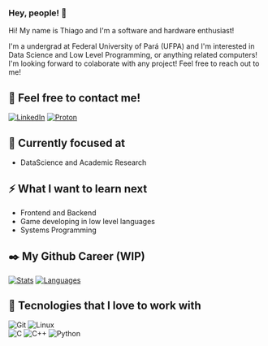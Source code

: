 ### Hey, people! 💪
Hi! My name is Thiago and I'm a software and hardware enthusiast!

I'm a undergrad at Federal University of Pará (UFPA) and I'm interested in Data Science and Low Level Programming, or anything related computers!
I'm looking forward to colaborate with any project! Feel free to reach out to me!

## 👋 Feel free to contact me!
[![LinkedIn](https://img.shields.io/badge/LinkedIn-0077B5?style=for-the-badge&logo=linkedin&logoColor=white)](https://www.linkedin.com/in/thiago-paracampo/)
[![Proton](https://img.shields.io/badge/email-thiagoparacampo@proton.me-0077B5?style=for-the-badge&logo=proton&logoColor=white)](mailto:thiagoparacampo@proton.me)

## 🔎 Currently focused at
- DataScience and Academic Research

## ⚡ What I want to learn next
- Frontend and Backend
- Game developing in low level languages
- Systems Programming

## ✒️ My Github Career (WIP)
<div display=flex>

[![Stats](https://github-readme-stats.vercel.app/api?username=Stopfield&show_icons=true&theme=dark&hide_title=true)](https://github.com/Stopfield?tab=repositories)
[![Languages](https://github-readme-stats.vercel.app/api/top-langs/?username=Stopfield&layout=compact&theme=dark&hide_title=true)](https://github.com/Stopfield?tab=repositories)

</div>

## 🔧 Tecnologies that I love to work with
![Git](https://img.shields.io/badge/GIT-E44C30?style=for-the-badge&logo=git&logoColor=white)
![Linux](https://img.shields.io/badge/Linux-000?style=for-the-badge&logo=linux&logoColor=FCC624)
<br>
![C](https://img.shields.io/badge/C-00599C?style=for-the-badge&logo=c&logoColor=white) 
![C++](https://img.shields.io/badge/C%2B%2B-00599C?style=for-the-badge&logo=c%2B%2B&logoColor=white) 
![Python](https://img.shields.io/badge/python-3670A0?style=for-the-badge&logo=python&logoColor=ffdd54)


<!--
**Stopfield/Stopfield** is a ✨ _special_ ✨ repository because its `README.md` (this file) appears on your GitHub profile.

Here are some ideas to get you started:

- 🔭 I’m currently working on ...
- 🌱 I’m currently learning ...
- 👯 I’m looking to collaborate on ...
- 🤔 I’m looking for help with ...
- 💬 Ask me about ...
- 📫 How to reach me: ...
- 😄 Pronouns: ...
- ⚡ Fun fact: ...
-->
